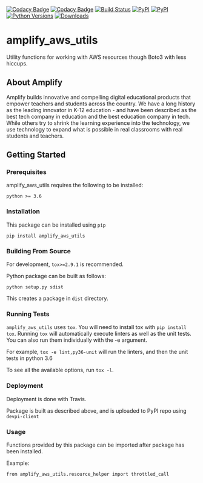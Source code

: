 [![Codacy Badge](https://api.codacy.com/project/badge/Grade/9f6400386de74fe0b86acd6a081f3302)](https://www.codacy.com/app/amplify-education/amplify_aws_utils?utm_source=github.com&amp;utm_medium=referral&amp;utm_content=amplify-education/amplify_aws_utils&amp;utm_campaign=Badge_Grade)
[![Codacy Badge](https://api.codacy.com/project/badge/Coverage/9f6400386de74fe0b86acd6a081f3302)](https://www.codacy.com/app/amplify-education/amplify_aws_utils?utm_source=github.com&utm_medium=referral&utm_content=amplify-education/amplify_aws_utils&utm_campaign=Badge_Coverage)
[![Build Status](https://travis-ci.org/amplify-education/amplify_aws_utils.svg?branch=master)](https://travis-ci.org/amplify-education/amplify_aws_utils)
[![PyPI](https://img.shields.io/pypi/v/amplify-aws-utils.svg)](https://pypi.org/project/amplify-aws-utils/)
[![PyPI](https://img.shields.io/pypi/v/amplify-aws-utils.svg)](https://pypi.org/project/amplify-aws-utils/)
[![Python Versions](https://img.shields.io/pypi/pyversions/amplify-aws-utils.svg)](https://pypi.python.org/pypi/amplify-aws-utils)
[![Downloads](https://img.shields.io/pypi/dm/amplify_aws_utils.svg)](https://pypistats.org/api/packages/amplify-aws-utils/recent)

# amplify_aws_utils

Utility functions for working with AWS resources though Boto3 with less hiccups.

## About Amplify

Amplify builds innovative and compelling digital educational products that empower teachers and students across the
country. We have a long history as the leading innovator in K-12 education - and have been described as the best tech
company in education and the best education company in tech. While others try to shrink the learning experience into the
technology, we use technology to expand what is possible in real classrooms with real students and teachers.

## Getting Started
### Prerequisites
amplify_aws_utils requires the following to be installed:
```text
python >= 3.6
```

### Installation
This package can be installed using `pip`

`pip install amplify_aws_utils`

### Building From Source
For development, `tox>=2.9.1` is recommended.

Python package can be built as follows:

`python setup.py sdist`

This creates a package in `dist` directory.

### Running Tests
`amplify_aws_utils` uses `tox`. You will need to install tox with `pip install tox`.
Running `tox` will automatically execute linters as well as the unit tests. You can also run them individually with
the -e argument.

For example, `tox -e lint,py36-unit` will run the linters, and then the unit tests in python 3.6

To see all the available options, run `tox -l`.

### Deployment
Deployment is done with Travis.

Package is built as described above, and is uploaded to PyPI repo using `devpi-client`

### Usage
Functions provided by this package can be imported after package has been installed.

Example:

`from amplify_aws_utils.resource_helper import throttled_call`

